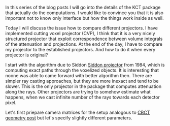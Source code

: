 <!--
.. title: KCT internals 1 comparing projectors
.. slug: kct-internals-1-comparing-projectors
.. date: 2021-09-20 09:14:20 UTC+02:00
.. tags: kct_internals
.. category: 
.. link: 
.. description: 
.. type: text
.. has_math: true
-->

In this series of the blog posts I will go into the details of the KCT package that actually do the computations. I would like to convince you that it is also important not to know only interface but how the things work inside as well.

Today I will discuss the issue how to compare different projectors. I have implemented cutting voxel projector (CVP), I think that it is a very nicely structured projector that exploit correspondence between volume integrals of the attenuation and projections. At the end of the day, I have to compare my projector to the established projectors. And how to do it when every projector is original?

I start with the algorithm due to Siddon [Siddon projector](https://doi.org/10.1118/1.595715) from 1984, which is computing exact paths through the voxelized objects. It is interesting that noone was able to came forward with better algorithm then. There are simpler ray casting approaches, but they are more inexact and tend to be slower. This is the only projector in the package that computes attenuation along the rays. Other projectors are trying to somehow estimate what happens, when we cast infinite number of the rays towards each detector pixel.

Let's first priepare camera matrices for the setup analogous to [CBCT geometry post](link:://slug//working-with-kct-cbct-2-projective-geometry-and-camera-matrices-to-describe-ct-geometry) but let's specify slightly different parameters.

